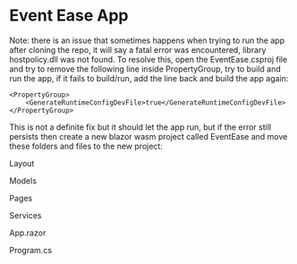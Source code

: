 # Event Ease App

Note: there is an issue that sometimes happens when trying to run the app after cloning the repo, it will say a fatal error was encountered, library hostpolicy.dll was not found.
To resolve this, open the EventEase.csproj file and try to remove the following line inside PropertyGroup, try to build and run the app, if it fails to build/run, add the line back and build the app again: 

```
<PropertyGroup>
    <GenerateRuntimeConfigDevFile>true</GenerateRuntimeConfigDevFile>
</PropertyGroup>
```

This is not a definite fix but it should let the app run, but if the error still persists then create a new blazor wasm project called EventEase and move these folders and files to the new project:

Layout

Models

Pages

Services

App.razor

Program.cs
